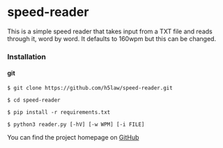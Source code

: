 # speed-reader

This is a simple speed reader that takes input from a TXT file and reads through it, word by word. It defaults to 160wpm but this can be changed.

### Installation

#### git

```$ git clone https://github.com/h5law/speed-reader.git```

```$ cd speed-reader```

```$ pip install -r requirements.txt```

```$ python3 reader.py [-hV] [-w WPM] [-i FILE]```


You can find the project homepage on [GitHub](https://github.com/h5law/speed-reader)
